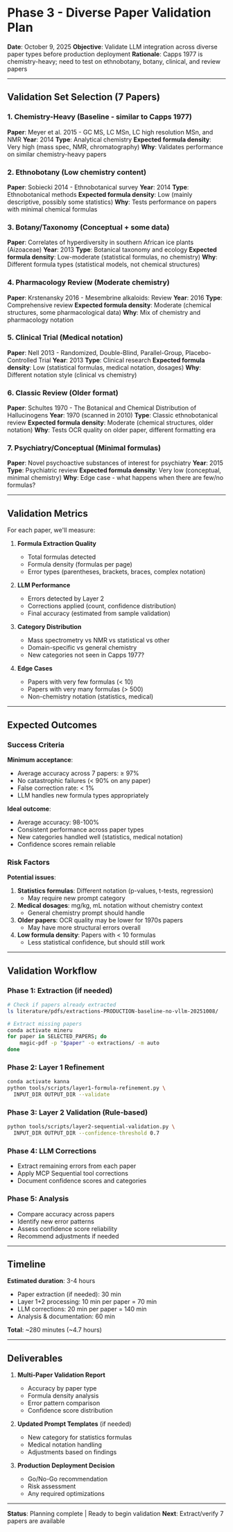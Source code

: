 # Phase 3 - Diverse Paper Validation Plan

**Date**: October 9, 2025
**Objective**: Validate LLM integration across diverse paper types before production deployment
**Rationale**: Capps 1977 is chemistry-heavy; need to test on ethnobotany, botany, clinical, and review papers

---

## Validation Set Selection (7 Papers)

### 1. **Chemistry-Heavy** (Baseline - similar to Capps 1977)
**Paper**: Meyer et al. 2015 - GC MS, LC MSn, LC high resolution MSn, and NMR
**Year**: 2014
**Type**: Analytical chemistry
**Expected formula density**: Very high (mass spec, NMR, chromatography)
**Why**: Validates performance on similar chemistry-heavy papers

### 2. **Ethnobotany** (Low chemistry content)
**Paper**: Sobiecki 2014 - Ethnobotanical survey
**Year**: 2014
**Type**: Ethnobotanical methods
**Expected formula density**: Low (mainly descriptive, possibly some statistics)
**Why**: Tests performance on papers with minimal chemical formulas

### 3. **Botany/Taxonomy** (Conceptual + some data)
**Paper**: Correlates of hyperdiversity in southern African ice plants (Aizoaceae)
**Year**: 2013
**Type**: Botanical taxonomy and ecology
**Expected formula density**: Low-moderate (statistical formulas, no chemistry)
**Why**: Different formula types (statistical models, not chemical structures)

### 4. **Pharmacology Review** (Moderate chemistry)
**Paper**: Krstenansky 2016 - Mesembrine alkaloids: Review
**Year**: 2016
**Type**: Comprehensive review
**Expected formula density**: Moderate (chemical structures, some pharmacological data)
**Why**: Mix of chemistry and pharmacology notation

### 5. **Clinical Trial** (Medical notation)
**Paper**: Nell 2013 - Randomized, Double-Blind, Parallel-Group, Placebo-Controlled Trial
**Year**: 2013
**Type**: Clinical research
**Expected formula density**: Low (statistical formulas, medical notation, dosages)
**Why**: Different notation style (clinical vs chemistry)

### 6. **Classic Review** (Older format)
**Paper**: Schultes 1970 - The Botanical and Chemical Distribution of Hallucinogens
**Year**: 1970 (scanned in 2010)
**Type**: Classic ethnobotanical review
**Expected formula density**: Moderate (chemical structures, older notation)
**Why**: Tests OCR quality on older paper, different formatting era

### 7. **Psychiatry/Conceptual** (Minimal formulas)
**Paper**: Novel psychoactive substances of interest for psychiatry
**Year**: 2015
**Type**: Psychiatric review
**Expected formula density**: Very low (conceptual, minimal chemistry)
**Why**: Edge case - what happens when there are few/no formulas?

---

## Validation Metrics

For each paper, we'll measure:

1. **Formula Extraction Quality**
   - Total formulas detected
   - Formula density (formulas per page)
   - Error types (parentheses, brackets, braces, complex notation)

2. **LLM Performance**
   - Errors detected by Layer 2
   - Corrections applied (count, confidence distribution)
   - Final accuracy (estimated from sample validation)

3. **Category Distribution**
   - Mass spectrometry vs NMR vs statistical vs other
   - Domain-specific vs general chemistry
   - New categories not seen in Capps 1977?

4. **Edge Cases**
   - Papers with very few formulas (< 10)
   - Papers with very many formulas (> 500)
   - Non-chemistry notation (statistics, medical)

---

## Expected Outcomes

### Success Criteria

**Minimum acceptance**:
- Average accuracy across 7 papers: ≥ 97%
- No catastrophic failures (< 90% on any paper)
- False correction rate: < 1%
- LLM handles new formula types appropriately

**Ideal outcome**:
- Average accuracy: 98-100%
- Consistent performance across paper types
- New categories handled well (statistics, medical notation)
- Confidence scores remain reliable

### Risk Factors

**Potential issues**:
1. **Statistics formulas**: Different notation (p-values, t-tests, regression)
   - May require new prompt category
2. **Medical dosages**: mg/kg, mL notation without chemistry context
   - General chemistry prompt should handle
3. **Older papers**: OCR quality may be lower for 1970s papers
   - May have more structural errors overall
4. **Low formula density**: Papers with < 10 formulas
   - Less statistical confidence, but should still work

---

## Validation Workflow

### Phase 1: Extraction (if needed)
```bash
# Check if papers already extracted
ls literature/pdfs/extractions-PRODUCTION-baseline-no-vllm-20251008/

# Extract missing papers
conda activate mineru
for paper in SELECTED_PAPERS; do
    magic-pdf -p "$paper" -o extractions/ -m auto
done
```

### Phase 2: Layer 1 Refinement
```bash
conda activate kanna
python tools/scripts/layer1-formula-refinement.py \
  INPUT_DIR OUTPUT_DIR --validate
```

### Phase 3: Layer 2 Validation (Rule-based)
```bash
python tools/scripts/layer2-sequential-validation.py \
  INPUT_DIR OUTPUT_DIR --confidence-threshold 0.7
```

### Phase 4: LLM Corrections
- Extract remaining errors from each paper
- Apply MCP Sequential tool corrections
- Document confidence scores and categories

### Phase 5: Analysis
- Compare accuracy across papers
- Identify new error patterns
- Assess confidence score reliability
- Recommend adjustments if needed

---

## Timeline

**Estimated duration**: 3-4 hours

- Paper extraction (if needed): 30 min
- Layer 1+2 processing: 10 min per paper = 70 min
- LLM corrections: 20 min per paper = 140 min
- Analysis & documentation: 60 min

**Total**: ~280 minutes (~4.7 hours)

---

## Deliverables

1. **Multi-Paper Validation Report**
   - Accuracy by paper type
   - Formula density analysis
   - Error pattern comparison
   - Confidence score distribution

2. **Updated Prompt Templates** (if needed)
   - New category for statistics formulas
   - Medical notation handling
   - Adjustments based on findings

3. **Production Deployment Decision**
   - Go/No-Go recommendation
   - Risk assessment
   - Any required optimizations

---

**Status**: Planning complete | Ready to begin validation
**Next**: Extract/verify 7 papers are available
